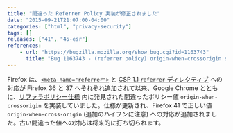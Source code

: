 ```yaml
---
title: "間違った Referrer Policy 実装が修正されました"
date: "2015-09-21T21:07:00-04:00"
categories: ["html", "privacy-security"]
tags: []
releases: ["41", "45-esr"]
references:
    - url: "https://bugzilla.mozilla.org/show_bug.cgi?id=1163743"
      title: "Bug 1163743 - (referrer policy) origin-when-crossorigin should have a hyphen in cross-origin"
---
```

Firefox は、[`<meta name="referrer">`](https://developer.mozilla.org/docs/Web/HTML/Element/meta#attr-name) と [CSP 1.1 `referrer` ディレクティブ](https://developer.mozilla.org/docs/Web/Security/CSP/CSP_policy_directives#referrer) への対応が Firefox 36 と 37 へそれぞれ追加されて以来、Google Chrome とともに、[リファラポリシー仕様](https://w3c.github.io/webappsec/specs/referrer-policy/) 内に発見された間違ったポリシー値  `origin-when-crossorigin` を実装していました。仕様が更新され、Firefox 41 で正しい値 `origin-when-cross-origin` (追加のハイフンに注意) への対応が追加されました。古い間違った値への対応は将来的に打ち切られます。
